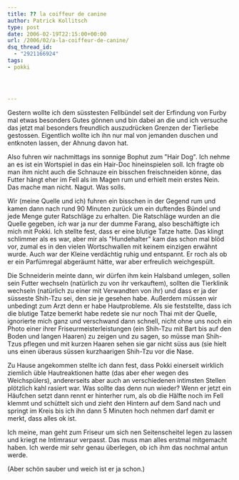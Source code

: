 ```yaml
---
title: ?? la coiffeur de canine
author: Patrick Kollitsch
type: post
date: 2006-02-19T22:15:00+00:00
url: /2006/02/a-la-coiffeur-de-canine/
dsq_thread_id:
  - "2921166924"
tags:
- pokki




---
```

Gestern wollte ich dem s&uuml;sstesten Fellb&uuml;ndel seit der Erfindung von Furby mal etwas besonders Gutes g&ouml;nnen und bin dabei an die und ich versuche das jetzt mal besonders freundlich auszudr&uuml;cken Grenzen der Tierliebe gestossen. Eigentlich wollte ich ihn nur mal von jemanden duschen und entknoten lassen, der Ahnung davon hat. 

Also fuhren wir nachmittags ins sonnige Bophut zum "Hair Dog". Ich nehme an es ist ein Wortspiel in das ein Hair-Doc hineinspielen soll. Ich fragte ob man ihm nicht auch die Schnauze ein bisschen freischneiden k&ouml;nne, das Futter h&auml;ngt eher im Fell als im Magen rum und erhielt mein erstes Nein. Das mache man nicht. Nagut. Was solls.

Wir (meine Quelle und ich) fuhren ein bisschen in der Gegend rum und kamen dann nach rund 90 Minuten zur&uuml;ck um ein duftendes B&uuml;ndel und jede Menge guter Ratschl&auml;ge zu erhalten. Die Ratschl&auml;ge wurden an die Quelle gegeben, _ich_ war ja nur der dumme Farang, also besch&auml;ftigte ich mich mit Pokki. Ich stellte fest, dass er eine blutige Tatze hatte. Das klingt schlimmer als es war, aber mir als "Hundehalter" kam das schon mal bl&ouml;d vor, zumal es in den vielen Wortschwallen mit keinem einzigen erw&auml;hnt wurde. Auch war der Kleine verd&auml;chtig ruhig und entspannt. Er roch als ob er ein Parf&uuml;mregal abger&auml;umt h&auml;tte, war aber erfreulich weichgesp&uuml;lt. 

Die Schneiderin meinte dann, wir d&uuml;rfen ihm kein Halsband umlegen, sollen sein Futter wechseln (nat&uuml;rlich zu von ihr verkauftem), sollten die Tierklinik wechseln (nat&uuml;rlich zu einer mit Verwandten von ihr) und dass er ja der s&uuml;sseste Shih-Tzu sei, den sie je gesehen habe. Au&szlig;erdem m&uuml;ssen wir unbedingt zum Arzt denn er habe Hautprobleme. Als sie feststellte, dass ich die blutige Tatze bemerkt habe redete sie nur noch Thai mit der Quelle, ignorierte mich ganz und verschwand dann schnell, nicht ohne uns noch ein Photo einer ihrer Friseurmeisterleistungen (ein Shih-Tzu mit Bart bis auf den Boden und langen Haaren) zu zeigen und zu sagen, so m&uuml;sse man Shih-Tzus pflegen und mit kurzen Haaren sehen sie gar nicht s&uuml;ss aus (sie hielt uns einen &uuml;beraus s&uuml;ssen kurzhaarigen Shih-Tzu vor die Nase.

Zu Hause angekommen stellte ich dann fest, dass Pokki einerseit wirklich ziemlich &uuml;ble Hautreaktionen hatte (das aber eher wegen des Weichsp&uuml;lers), andererseits aber auch an verschiedenen intimsten Stellen pl&ouml;tzlich kahl rasiert war. Was sollte das denn nun wieder? Wenn er jetzt ein H&auml;ufchen setzt dann rennt er hinterher rum, als ob die H&auml;lfte noch im Fell klemmt und sch&uuml;ttelt sich und zieht den Hintern auf dem Sand nach und springt im Kreis bis ich ihn dann 5 Minuten hoch nehmen darf damit er merkt, dass alles ok ist. 

Ich meine, man geht zum Friseur um sich nen Seitenscheitel legen zu lassen und kriegt ne Intimrasur verpasst. Das muss man alles erstmal mitgemacht haben. Ich werde mir sehr genau &uuml;berlegen, ob ich ihm das nochmal antun werde.

(Aber sch&ouml;n sauber und weich ist er ja schon.)
